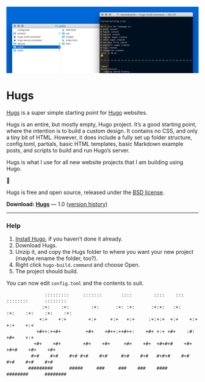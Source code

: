 ![](Help/images/hugs-hero.png)

# Hugs

[Hugs](https://bjango.com/designresources/) is a super simple starting point for [Hugo](http://gohugo.io) websites.

Hugs is an entire, but mostly empty, Hugo project. It’s a good starting point, where the intention is to build a custom design. It contains no CSS, and only a tiny bit of HTML. However, it does include a fully set up folder structure, config.toml, partials, basic HTML templates, basic Markdown example posts, and scripts to build and run Hugo’s server.

Hugs is what I use for all new website projects that I am building using Hugo.

🤗

Hugs is free and open source, released under the [BSD license](https://github.com/bjango/Hugs/blob/master/Help/License.md).

**Download:** **[Hugs](https://github.com/bjango/Hugs/archive/master.zip)** — 1.0 ([version history](https://github.com/bjango/Hugs/blob/master/Help/Version%20History.md))

-----

### Help

1. [Install Hugo](http://gohugo.io/getting-started/quick-start/), if you haven’t done it already.
2. Download Hugs.
3. Unzip it, and copy the Hugs folder to where you want your new project (maybe rename the folder, too?).
4. Right click `hugo-build.command` and choose Open.
5. The project should build.

You can now edit `config.toml` and the contents to suit.

```
              :::::::::     :::::::       ::::        ::::    :::     ::::::::      :::::::: 
             :+:    :+:        :+:      :+: :+:      :+:+:   :+:    :+:    :+:    :+:    :+: 
            +:+    +:+        +:+     +:+   +:+     :+:+:+  +:+    +:+           +:+    +:+  
           +#++:++#+         +#+    +#++:++#++:    +#+ +:+ +#+    :#:           +#+    +:+   
          +#+    +#+        +#+    +#+     +#+    +#+  +#+#+#    +#+   +#+#    +#+    +#+    
         #+#    #+#    #+# #+#    #+#     #+#    #+#   #+#+#    #+#    #+#    #+#    #+#     
        #########      #####     ###     ###    ###    ####     ########      ######## 
```